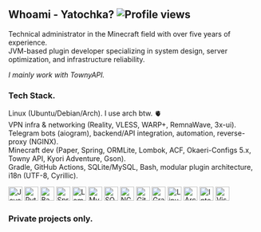 ## Whoami - Yatochka? ![Profile views](https://komarev.com/ghpvc/?username=Yatochka8&color=red) 

Technical administrator in the Minecraft field with over five years of experience.  
JVM-based plugin developer specializing in system design, server optimization, and infrastructure reliability.  

_I mainly work with TownyAPI._

### Tech Stack.

Linux (Ubuntu/Debian/Arch). I use arch btw. 🫀  
VPN infra & networking (Reality, VLESS, WARP+, RemnaWave, 3x-ui).  
Telegram bots (aiogram), backend/API integration, automation, reverse-proxy (NGINX).  
Minecraft dev (Paper, Spring, ORMLite, Lombok, ACF, Okaeri-Configs 5.x, Towny API, Kyori Adventure, Gson).  
Gradle, GitHub Actions, SQLite/MySQL, Bash, modular plugin architecture, i18n (UTF-8, Cyrillic).

<p align="left">
  <img src="https://cdn.jsdelivr.net/gh/devicons/devicon/icons/java/java-original.svg" width="28" title="Java"/>
  <img src="https://cdn.jsdelivr.net/gh/devicons/devicon/icons/python/python-original.svg" width="28" title="Python"/>
  <img src="https://cdn.jsdelivr.net/gh/devicons/devicon/icons/bash/bash-original.svg" width="28" title="Bash"/>
  <img src="https://cdn.jsdelivr.net/gh/devicons/devicon/icons/spring/spring-original.svg" width="28" title="Spring"/>
  <img src="https://avatars.githubusercontent.com/u/45949248" width="28" title="Lombok"/>
  <img src="https://cdn.jsdelivr.net/gh/devicons/devicon/icons/mysql/mysql-original.svg" width="28" title="MySQL"/>
  <img src="https://cdn.jsdelivr.net/gh/devicons/devicon/icons/sqlite/sqlite-original.svg" width="28" title="SQLite"/>
  <img src="https://cdn.jsdelivr.net/gh/devicons/devicon/icons/nginx/nginx-original.svg" width="28" title="NGINX"/>
  <img src="https://cdn.jsdelivr.net/gh/devicons/devicon/icons/git/git-original.svg" width="28" title="Git"/>
  <img src="https://cdn.jsdelivr.net/gh/devicons/devicon/icons/gradle/gradle-original.svg" width="28" title="Gradle"/>
  <img src="https://cdn.jsdelivr.net/gh/devicons/devicon/icons/linux/linux-original.svg" width="28" title="Linux"/>
  <img src="https://cdn.jsdelivr.net/gh/devicons/devicon/icons/archlinux/archlinux-original.svg" width="28" title="Arch Linux"/>
  <img src="https://cdn.jsdelivr.net/gh/devicons/devicon/icons/intellij/intellij-original.svg" width="28" title="Intellij Idea"/>
  <img src="https://cdn.jsdelivr.net/gh/devicons/devicon/icons/vscode/vscode-original.svg" width="28" title="Visual Studio Code"/>
</p>

### Private projects only.
